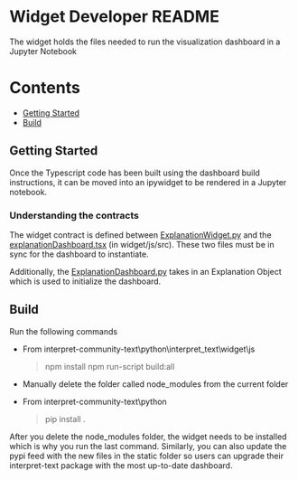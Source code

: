 # Widget Developer README

The widget holds the files needed to run the visualization dashboard in a Jupyter Notebook

# Contents
- [Getting Started](#getting-started)
- [Build](#build)

<a name="getting-started"></a>
## Getting Started
Once the Typescript code has been built using the dashboard build instructions, it can be moved into an ipywidget to be rendered in a Jupyter notebook.

### Understanding the contracts
The widget contract is defined between 
[ExplanationWidget.py](https://github.com/microsoft/interpret-community-text/blob/master/python/interpret_text/widget/ExplanationWidget.py) and the [explanationDashboard.tsx](https://github.com/microsoft/interpret-community-text/blob/eac1b7a57f1d2c1b9e9fa22aca237e0cc97b454b/python/interpret_text/widget/js/src/explanationDashboard.tsx) (in widget/js/src). These two files must be in sync for the dashboard to instantiate.

Additionally, the  [ExplanationDashboard.py](https://github.com/microsoft/interpret-community-text/blob/master/python/interpret_text/widget/ExplanationDashboard.py) takes in an Explanation Object which is used to initialize the dashboard. 



<a name="build"></a>
## Build
Run the following commands 

- From interpret-community-text\python\interpret_text\widget\js
	> npm install
	> npm run-script build:all

- Manually delete the folder called node_modules from the current folder

- From interpret-community-text\python
	> pip install .

After you delete the node_modules folder, the widget needs to be installed which is why you run the last command. Similarly, you can also update the pypi feed with the new files in the static folder so users can upgrade their interpret-text package with the most up-to-date dashboard.